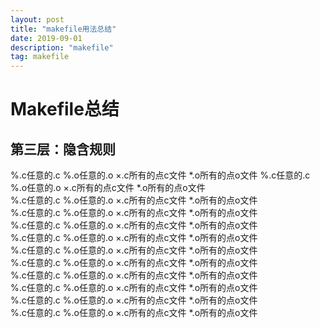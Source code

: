 ```yaml
---
layout: post
title: "makefile用法总结"
date: 2019-09-01 
description: "makefile"
tag: makefile
--- 
```

# Makefile总结  

## 第三层：隐含规则    
%.c任意的.c %.o任意的.o ×.c所有的点c文件 *.o所有的点o文件  %.c任意的.c %.o任意的.o ×.c所有的点c文件 *.o所有的点o文件  
%.c任意的.c %.o任意的.o ×.c所有的点c文件 *.o所有的点o文件  
%.c任意的.c %.o任意的.o ×.c所有的点c文件 *.o所有的点o文件  
%.c任意的.c %.o任意的.o ×.c所有的点c文件 *.o所有的点o文件  
%.c任意的.c %.o任意的.o ×.c所有的点c文件 *.o所有的点o文件  
%.c任意的.c %.o任意的.o ×.c所有的点c文件 *.o所有的点o文件  
%.c任意的.c %.o任意的.o ×.c所有的点c文件 *.o所有的点o文件  
%.c任意的.c %.o任意的.o ×.c所有的点c文件 *.o所有的点o文件  
%.c任意的.c %.o任意的.o ×.c所有的点c文件 *.o所有的点o文件  
%.c任意的.c %.o任意的.o ×.c所有的点c文件 *.o所有的点o文件  
%.c任意的.c %.o任意的.o ×.c所有的点c文件 *.o所有的点o文件  

